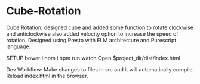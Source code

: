 # Cube-Rotation
Cube Rotation, designed cube and added some function to rotate clockwise and anticlockwise also added velocity option to increase the speed of rotation. Designed using Presto with ELM architecture and Purescript language.


SETUP
bower i
npm i
npm run watch
Open $project_dir/dist/index.html

Dev Workflow: Make changes to files in src and it will automatically compile. Reload index.html in the browser.
